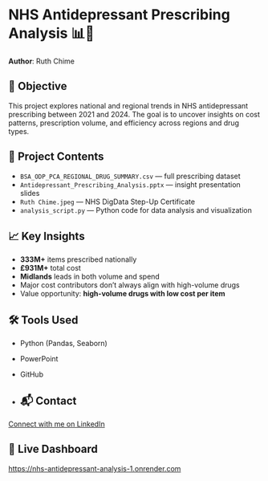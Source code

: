 # NHS Antidepressant Prescribing Analysis 📊💊

**Author**: Ruth Chime

## 📌 Objective  
This project explores national and regional trends in NHS antidepressant prescribing between 2021 and 2024. The goal is to uncover insights on cost patterns, prescription volume, and efficiency across regions and drug types.

## 📁 Project Contents
- `BSA_ODP_PCA_REGIONAL_DRUG_SUMMARY.csv` — full prescribing dataset
- `Antidepressant_Prescribing_Analysis.pptx` — insight presentation slides
- `Ruth Chime.jpeg` — NHS DigData Step-Up Certificate
- `analysis_script.py` — Python code for data analysis and visualization

## 📈 Key Insights
- **333M+** items prescribed nationally
- **£931M+** total cost
- **Midlands** leads in both volume and spend
- Major cost contributors don’t always align with high-volume drugs
- Value opportunity: **high-volume drugs with low cost per item**

## 🛠️ Tools Used
- Python (Pandas, Seaborn)
- PowerPoint
- GitHub

- ## 📬 Contact  
[Connect with me on LinkedIn](http://linkedin.com/in/ruth-chime-5a133a146)
## 🔗 Live Dashboard
https://nhs-antidepressant-analysis-1.onrender.com



